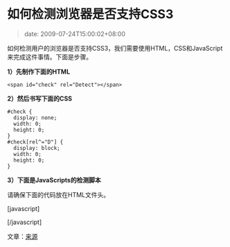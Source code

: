 # 如何检测浏览器是否支持CSS3
>date: 2009-07-24T15:00:02+08:00


如何检测用户的浏览器是否支持CSS3，我们需要使用HTML，CSS和JavaScript来完成这件事情。下面是步骤。


**1）先制作下面的HTML**



```
<span id="check" rel="Detect"></span>

```

**2）然后书写下面的CSS**



```
#check {
  display: none;
  width: 0;
  height: 0;
}
#check[rel^="D"] {
  display: block;
  width: 0;
  height: 0;
}

```

  

**3）下面是JavaScripts的检测脚本**


请确保下面的代码放在HTML文件头。


[javascript]  

<script type="text/javascript">  

var obj = document.getElementById("check");  

var file="special.css";  

if (window.getComputedStyle)  

    var stat = window.getComputedStyle(obj,null).getPropertyValue("display");  

else if (obj.currentStyle)  

    var stat = obj.currentStyle.display;  

var css3 = (stat == "block");  

if (css3) alert("CSS3 Supported.");  

else alert("CSS3 not supported.");  

</script>


[/javascript]


文章：[来源](http://www.geocities.com/seanmhall2003/css3/detect.html)


